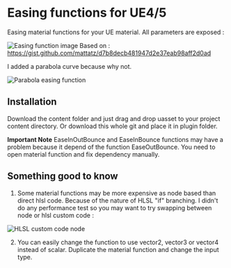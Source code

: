 # Easing functions for UE4/5

Easing material functions for your UE material. All parameters are exposed :

![Easing function image](https://i.postimg.cc/zvbgwDQD/Ease-Functions.png)
Based on :
https://gist.github.com/mattatz/d7b8decb481947d2e37eab98aff2d0ad

I added a parabola curve because why not.

![Parabola easing function](https://i.postimg.cc/0jrX8tGy/Parabola-Curve.png)
## Installation

Download the content folder and just drag and drop uasset to your project content directory. Or download this whole git and place it in plugin folder.

**Important Note**
EaseInOutBounce and EaseInBounce functions may have a problem because it depend of the function EaseOutBounce.
You need to open material function and fix dependency manually.
## Something good to know

1) Some material functions may be more expensive as node based than direct hlsl code. Because of the nature of HLSL "if" branching. I didn't do any performance test so you may want to try swapping between node or hlsl custom code :

![HLSL custom code node](https://i.postimg.cc/zfKrNfzc/HLSLCode.png)

2) You can easily change the function to use vector2, vector3 or vector4 instead of scalar. Duplicate the material function and change the input type.

